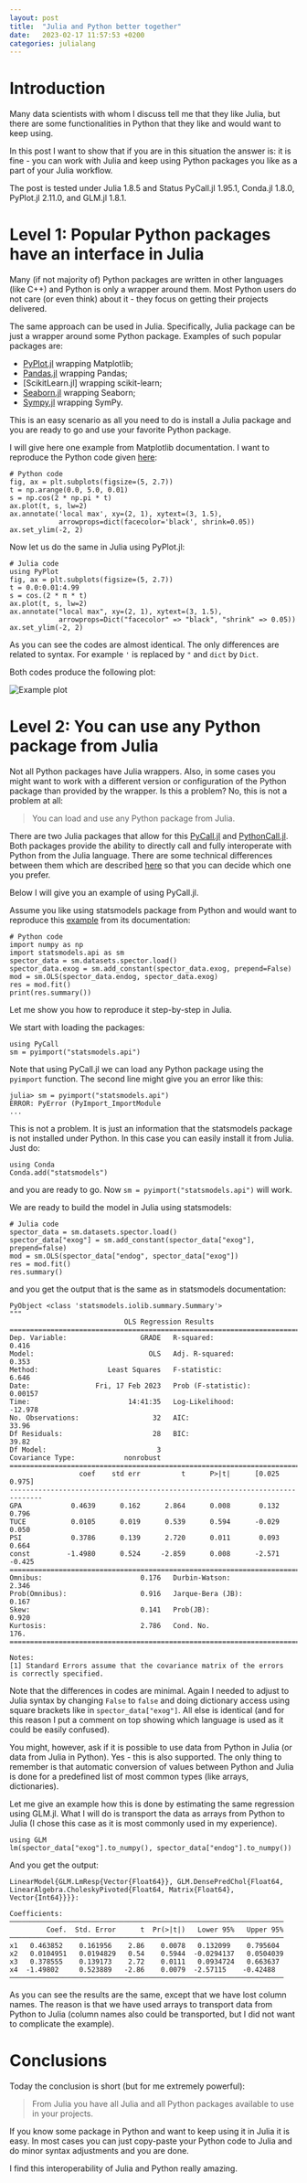 ```yaml
---
layout: post
title:  "Julia and Python better together"
date:   2023-02-17 11:57:53 +0200
categories: julialang
---
```


# Introduction

Many data scientists with whom I discuss tell me that they like Julia, but
there are some functionalities in Python that they like and would want to
keep using.

In this post I want to show that if you are in this situation the answer is:
it is fine - you can work with Julia and keep using Python packages you like
as a part of your Julia workflow.

The post is tested under Julia 1.8.5 and Status PyCall.jl 1.95.1,
Conda.jl 1.8.0, PyPlot.jl 2.11.0, and GLM.jl 1.8.1.

# Level 1: Popular Python packages have an interface in Julia

Many (if not majority of) Python packages are written in other languages (like
C++) and Python is only a wrapper around them. Most Python users do not care
(or even think) about it - they focus on getting their projects delivered.

The same approach can be used in Julia. Specifically, Julia package can be just
a wrapper around some Python package. Examples of such popular packages are:

* [PyPlot.jl][pyplot] wrapping Matplotlib;
* [Pandas.jl][pandas] wrapping Pandas;
* [ScikitLearn.jl] wrapping scikit-learn;
* [Seaborn.jl][seaborn] wrapping Seaborn;
* [Sympy.jl][sympy] wrapping SymPy.

This is an easy scenario as all you need to do is install a Julia package
and you are ready to go and use your favorite Python package.

I will give here one example from Matplotlib documentation. I want to reproduce
the Python code given [here][pltexample]:

```
# Python code
fig, ax = plt.subplots(figsize=(5, 2.7))
t = np.arange(0.0, 5.0, 0.01)
s = np.cos(2 * np.pi * t)
ax.plot(t, s, lw=2)
ax.annotate('local max', xy=(2, 1), xytext=(3, 1.5),
            arrowprops=dict(facecolor='black', shrink=0.05))
ax.set_ylim(-2, 2)
```

Now let us do the same in Julia using PyPlot.jl:

```
# Julia code
using PyPlot
fig, ax = plt.subplots(figsize=(5, 2.7))
t = 0.0:0.01:4.99
s = cos.(2 * π * t)
ax.plot(t, s, lw=2)
ax.annotate("local max", xy=(2, 1), xytext=(3, 1.5),
            arrowprops=Dict("facecolor" => "black", "shrink" => 0.05))
ax.set_ylim(-2, 2)
```

As you can see the codes are almost identical. The only differences are related
to syntax. For example `'` is replaced by `"` and `dict` by `Dict`.

Both codes produce the following plot:

![Example plot](/assets/2023-02-17-plot.png)

# Level 2: You can use any Python package from Julia

Not all Python packages have Julia wrappers. Also, in some cases you might
want to work with a different version or configuration of the Python package
than provided by the wrapper. Is this a problem? No, this is not a problem at
all:

> You can load and use any Python package from Julia.

There are two Julia packages that allow for this [PyCall.jl][pyc] and
[PythonCall.jl][pyc2]. Both packages provide the ability to directly call and
fully interoperate with Python from the Julia language. There are some
technical differences between them which are described [here][diff] so that
you can decide which one you prefer.

Below I will give you an example of using PyCall.jl.

Assume you like using statsmodels package from Python and would want to
reproduce this [example][sm] from its documentation:

```
# Python code
import numpy as np
import statsmodels.api as sm
spector_data = sm.datasets.spector.load()
spector_data.exog = sm.add_constant(spector_data.exog, prepend=False)
mod = sm.OLS(spector_data.endog, spector_data.exog)
res = mod.fit()
print(res.summary())
```

Let me show you how to reproduce it step-by-step in Julia.

We start with loading the packages:

```
using PyCall
sm = pyimport("statsmodels.api")
```

Note that using PyCall.jl we can load any Python package using the
`pyimport` function. The second line might give you an error like this:

```
julia> sm = pyimport("statsmodels.api")
ERROR: PyError (PyImport_ImportModule
...
```

This is not a problem. It is just an information that the statsmodels package
is not installed under Python. In this case you can easily install it from
Julia. Just do:

```
using Conda
Conda.add("statsmodels")
```

and you are ready to go. Now `sm = pyimport("statsmodels.api")` will work.

We are ready to build the model in Julia using statsmodels:

```
# Julia code
spector_data = sm.datasets.spector.load()
spector_data["exog"] = sm.add_constant(spector_data["exog"], prepend=false)
mod = sm.OLS(spector_data["endog", spector_data["exog"])
res = mod.fit()
res.summary()
```

and you get the output that is the same as in statsmodels documentation:

```
PyObject <class 'statsmodels.iolib.summary.Summary'>
"""
                            OLS Regression Results
==============================================================================
Dep. Variable:                  GRADE   R-squared:                       0.416
Model:                            OLS   Adj. R-squared:                  0.353
Method:                 Least Squares   F-statistic:                     6.646
Date:                Fri, 17 Feb 2023   Prob (F-statistic):            0.00157
Time:                        14:41:35   Log-Likelihood:                -12.978
No. Observations:                  32   AIC:                             33.96
Df Residuals:                      28   BIC:                             39.82
Df Model:                           3
Covariance Type:            nonrobust
==============================================================================
                 coef    std err          t      P>|t|      [0.025      0.975]
------------------------------------------------------------------------------
GPA            0.4639      0.162      2.864      0.008       0.132       0.796
TUCE           0.0105      0.019      0.539      0.594      -0.029       0.050
PSI            0.3786      0.139      2.720      0.011       0.093       0.664
const         -1.4980      0.524     -2.859      0.008      -2.571      -0.425
==============================================================================
Omnibus:                        0.176   Durbin-Watson:                   2.346
Prob(Omnibus):                  0.916   Jarque-Bera (JB):                0.167
Skew:                           0.141   Prob(JB):                        0.920
Kurtosis:                       2.786   Cond. No.                         176.
==============================================================================

Notes:
[1] Standard Errors assume that the covariance matrix of the errors
is correctly specified.
```

Note that the differences in codes are minimal. Again I needed to adjust to
Julia syntax by changing `False` to `false` and doing dictionary access using
square brackets like in `spector_data["exog"]`. All else is identical (and for
this reason I put a comment on top showing which language is used as it could
be easily confused).

You might, however, ask if it is possible to use data from Python in Julia (or
data from Julia in Python). Yes - this is also supported. The only thing to
remember is that automatic conversion of values between Python and Julia is done
for a predefined list of most common types (like arrays, dictionaries).

Let me give an example how this is done by estimating the same regression using
GLM.jl. What I will do is transport the data as arrays from Python to Julia
(I chose this case as it is most commonly used in my experience).

```
using GLM
lm(spector_data["exog"].to_numpy(), spector_data["endog"].to_numpy())
```

And you get the output:
```
LinearModel{GLM.LmResp{Vector{Float64}}, GLM.DensePredChol{Float64,
LinearAlgebra.CholeskyPivoted{Float64, Matrix{Float64}, Vector{Int64}}}}:

Coefficients:
───────────────────────────────────────────────────────────────────
         Coef.  Std. Error      t  Pr(>|t|)   Lower 95%   Upper 95%
───────────────────────────────────────────────────────────────────
x1   0.463852    0.161956    2.86    0.0078   0.132099    0.795604
x2   0.0104951   0.0194829   0.54    0.5944  -0.0294137   0.0504039
x3   0.378555    0.139173    2.72    0.0111   0.0934724   0.663637
x4  -1.49802     0.523889   -2.86    0.0079  -2.57115    -0.42488
───────────────────────────────────────────────────────────────────
```

As you can see the results are the same, except that we have lost column
names. The reason is that we have used arrays to transport data from Python to
Julia (column names also could be transported, but I did not want to
complicate the example).

# Conclusions

Today the conclusion is short (but for me extremely powerful):

> From Julia you have all Julia and all Python packages available to use in
  your projects.

If you know some package in Python and want to keep using it in Julia it is
easy. In most cases you can just copy-paste your Python code to Julia and do
minor syntax adjustments and you are done.

I find this interoperability of Julia and Python really amazing.

[pyplot]: https://github.com/JuliaPy/PyPlot.jl
[pandas]: https://github.com/JuliaPy/Pandas.jl
[seaborn]: https://github.com/JuliaPy/Seaborn.jl
[sympy]: https://github.com/JuliaPy/SymPy.jl
[scikit]: https://github.com/cstjean/ScikitLearn.jl
[pltexample]: https://matplotlib.org/stable/tutorials/introductory/quick_start.html#annotations
[pyc]: https://github.com/JuliaPy/PyCall.jl
[pyc2]: https://github.com/cjdoris/PythonCall.jl
[diff]: https://github.com/cjdoris/PythonCall.jl#what-about-pycall
[sm]: https://www.statsmodels.org/stable/regression.html#examples
